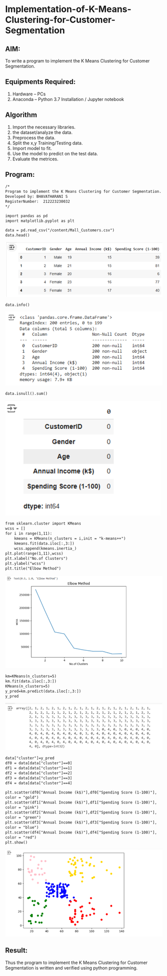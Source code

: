 # Implementation-of-K-Means-Clustering-for-Customer-Segmentation

## AIM:
To write a program to implement the K Means Clustering for Customer Segmentation.

## Equipments Required:
1. Hardware – PCs
2. Anaconda – Python 3.7 Installation / Jupyter notebook

## Algorithm
1. Import the necessary libraries.
2. the dataset/analyze the data.
3. Preprocess  the data.
4. Split the x,y Training/Testing data.
5. Import model to fit.
6. Use the model to predict on the test data.
7. Evaluate the metrices.

## Program:
```
/*
Program to implement the K Means Clustering for Customer Segmentation.
Developed by: BHAVATHARANI S
RegisterNumber:  212223230032
*/
```
```
import pandas as pd
import matplotlib.pyplot as plt
```
```
data = pd.read_csv("/content/Mall_Customers.csv")
data.head()
```
![alt text](<Screenshot 2024-11-04 163043.png>)
```
data.info()
```
![alt text](<Screenshot 2024-11-04 163123.png>)
```
data.isnull().sum()
```
![alt text](<Screenshot 2024-11-04 163203.png>)
```
from sklearn.cluster import KMeans
wcss = []
for i in range(1,11):
    kmeans = KMeans(n_clusters = i,init = "k-means++")
    kmeans.fit(data.iloc[:,3:])
    wcss.append(kmeans.inertia_)
plt.plot(range(1,11),wcss)
plt.xlabel("No.of Clusters")
plt.ylabel("wcss")
plt.title("Elbow Method")
```
![alt text](<Screenshot 2024-11-04 163238.png>)
```
km=KMeans(n_clusters=5)
km.fit(data.iloc[:,3:])
KMeans(n_clusters=5)
y_pred=km.predict(data.iloc[:,3:])
y_pred
```
![alt text](<Screenshot 2024-11-04 163308.png>)
```
data["cluster"]=y_pred
df0 = data[data["cluster"]==0]
df1 = data[data["cluster"]==1]
df2 = data[data["cluster"]==2]
df3 = data[data["cluster"]==3]
df4 = data[data["cluster"]==4]
```
```
plt.scatter(df0["Annual Income (k$)"],df0["Spending Score (1-100)"], color = "gold")
plt.scatter(df1["Annual Income (k$)"],df1["Spending Score (1-100)"], color = "pink")
plt.scatter(df2["Annual Income (k$)"],df2["Spending Score (1-100)"], color = "green")
plt.scatter(df3["Annual Income (k$)"],df3["Spending Score (1-100)"], color = "blue")
plt.scatter(df4["Annual Income (k$)"],df4["Spending Score (1-100)"], color = "red")
plt.show()
```
![alt text](<Screenshot 2024-11-04 163352.png>)




## Result:
Thus the program to implement the K Means Clustering for Customer Segmentation is written and verified using python programming.
